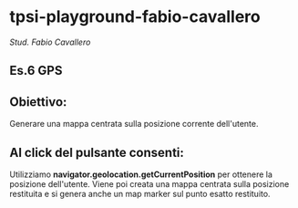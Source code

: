 # tpsi-playground-fabio-cavallero

_Stud. Fabio Cavallero_

## Es.6 GPS
## Obiettivo:
Generare una mappa centrata sulla posizione corrente dell'utente.

## Al click del pulsante consenti:
Utilizziamo **navigator.geolocation.getCurrentPosition** per ottenere la posizione dell'utente. Viene poi creata una mappa centrata sulla posizione restituita e si genera anche un map marker sul punto esatto restituito.